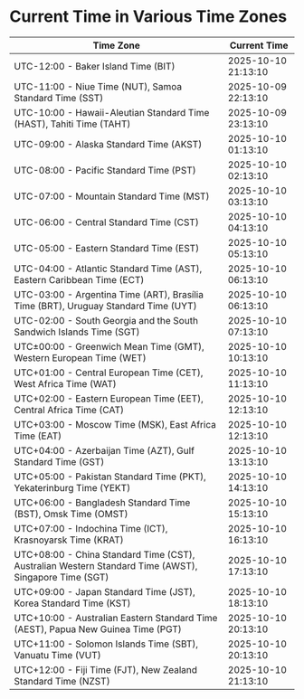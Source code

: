 # Current Time in Various Time Zones

| Time Zone | Current Time |
|-----------|--------------|
| UTC-12:00 - Baker Island Time (BIT) | 2025-10-10 21:13:10 |
| UTC-11:00 - Niue Time (NUT), Samoa Standard Time (SST) | 2025-10-09 22:13:10 |
| UTC-10:00 - Hawaii-Aleutian Standard Time (HAST), Tahiti Time (TAHT) | 2025-10-09 23:13:10 |
| UTC-09:00 - Alaska Standard Time (AKST) | 2025-10-10 01:13:10 |
| UTC-08:00 - Pacific Standard Time (PST) | 2025-10-10 02:13:10 |
| UTC-07:00 - Mountain Standard Time (MST) | 2025-10-10 03:13:10 |
| UTC-06:00 - Central Standard Time (CST) | 2025-10-10 04:13:10 |
| UTC-05:00 - Eastern Standard Time (EST) | 2025-10-10 05:13:10 |
| UTC-04:00 - Atlantic Standard Time (AST), Eastern Caribbean Time (ECT) | 2025-10-10 06:13:10 |
| UTC-03:00 - Argentina Time (ART), Brasília Time (BRT), Uruguay Standard Time (UYT) | 2025-10-10 06:13:10 |
| UTC-02:00 - South Georgia and the South Sandwich Islands Time (SGT) | 2025-10-10 07:13:10 |
| UTC±00:00 - Greenwich Mean Time (GMT), Western European Time (WET) | 2025-10-10 10:13:10 |
| UTC+01:00 - Central European Time (CET), West Africa Time (WAT) | 2025-10-10 11:13:10 |
| UTC+02:00 - Eastern European Time (EET), Central Africa Time (CAT) | 2025-10-10 12:13:10 |
| UTC+03:00 - Moscow Time (MSK), East Africa Time (EAT) | 2025-10-10 12:13:10 |
| UTC+04:00 - Azerbaijan Time (AZT), Gulf Standard Time (GST) | 2025-10-10 13:13:10 |
| UTC+05:00 - Pakistan Standard Time (PKT), Yekaterinburg Time (YEKT) | 2025-10-10 14:13:10 |
| UTC+06:00 - Bangladesh Standard Time (BST), Omsk Time (OMST) | 2025-10-10 15:13:10 |
| UTC+07:00 - Indochina Time (ICT), Krasnoyarsk Time (KRAT) | 2025-10-10 16:13:10 |
| UTC+08:00 - China Standard Time (CST), Australian Western Standard Time (AWST), Singapore Time (SGT) | 2025-10-10 17:13:10 |
| UTC+09:00 - Japan Standard Time (JST), Korea Standard Time (KST) | 2025-10-10 18:13:10 |
| UTC+10:00 - Australian Eastern Standard Time (AEST), Papua New Guinea Time (PGT) | 2025-10-10 20:13:10 |
| UTC+11:00 - Solomon Islands Time (SBT), Vanuatu Time (VUT) | 2025-10-10 20:13:10 |
| UTC+12:00 - Fiji Time (FJT), New Zealand Standard Time (NZST) | 2025-10-10 21:13:10 |
